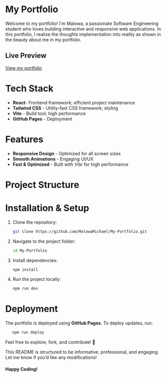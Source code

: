 # My Portfolio

Welcome to my portfolio! I'm Malowa, a passionate Software Engineering student who loves building interactive and responsive web applications. In this portfolio, I realize the thoughts implementation into reality as shown in the beauty about me in my portfolio.

## Live Preview
[View my portfolio]()

# Tech Stack
- **React**- Frontend framework; efficient project maintenance
- **Tailwind CSS** - Utility-fast CSS framework; styling
- **Vite** - Build tool; high performance
- **GitHub Pages** - Deployment

# Features
- **Responsive Design** - Optimized for all screen sizes
- **Smooth Animations** - Engaging UI/UX
- **Fast & Optimized** - Built with *Vite* for high performance

# Project Structure


# Installation & Setup
1. Clone the repository:
   ```bash
   git clone https://github.com/MalowaMichael/My-Portfolio.git

2. Navigate to the project folder:
   ```bash
   cd My-Portfolio

3. Install dependencies:
   ```bash
   npm install

4. Run the project locally:
   ```bash
   npm run dev

# Deployment
The portfolio is deployed using **GitHub Pages**. To deploy updates, run:
```bash
   npm run deploy
```

Feel free to explore, fork, and contribute! 🚀

This README is structured to be informative, professional, and engaging.
Let me know if you’d like any modifications!

#### Happy Coding!

